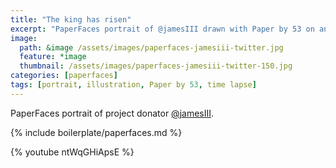 ```yaml
---
title: "The king has risen"
excerpt: "PaperFaces portrait of @jamesIII drawn with Paper by 53 on an iPad."
image: 
  path: &image /assets/images/paperfaces-jamesiii-twitter.jpg 
  feature: *image
  thumbnail: /assets/images/paperfaces-jamesiii-twitter-150.jpg
categories: [paperfaces]
tags: [portrait, illustration, Paper by 53, time lapse]
---
```


PaperFaces portrait of project donator [@jamesIII](https://twitter.com/jamesIII).

{% include boilerplate/paperfaces.md %}

{% youtube ntWqGHiApsE %}
